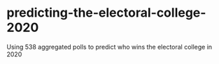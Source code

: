 # predicting-the-electoral-college-2020
Using 538 aggregated polls to predict who wins the electoral college in 2020
